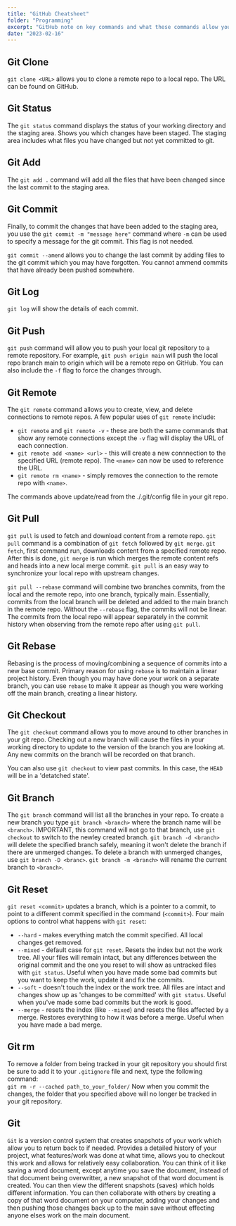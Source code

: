 ```yaml
---
title: "GitHub Cheatsheet"
folder: "Programming"
excerpt: "GitHub note on key commands and what these commands allow you to do"
date: "2023-02-16"
---
```


## Git Clone

`git clone <URL>` allows you to clone a remote repo to a local repo. The URL can be found on GitHub.

## Git Status

The `git status` command displays the status of your working directory and the staging area. Shows you which changes have been staged. The staging area includes what files you have changed but not yet committed to git.

## Git Add

The `git add .` command will add all the files that have been changed since the last commit to the staging area.

## Git Commit

Finally, to commit the changes that have been added to the staging area, you use the `git commit -m "message here"` command where `-m` can be used to specify a message for the git commit. This flag is not needed.

`git commit --amend` allows you to change the last commit by adding files to the git commit which you may have forgotten. You cannot ammend commits that have already been pushed somewhere.

## Git Log

`git log` will show the details of each commit.

## Git Push

`git push` command will allow you to push your local git repository to a remote repository. For example, `git push origin main` will push the local repo branch main to origin which will be a remote repo on GitHub. You can also include the `-f` flag to force the changes through.

## Git Remote

The `git remote` command allows you to create, view, and delete connections to remote repos. A few popular uses of `git remote` include:

- `git remote` and `git remote -v` - these are both the same commands that show any remote connections except the `-v` flag will display the URL of each connection.
- `git remote add <name> <url>` - this will create a new connnection to the specified URL (remote repo). The `<name>` can now be used to reference the URL.
- `git remote rm <name>` - simply removes the connection to the remote repo with `<name>`.

The commands above update/read from the ./.git/config file in your git repo.

## Git Pull

`git pull` is used to fetch and download content from a remote repo. `git pull` command is a combination of `git fetch` followed by `git merge`. `git fetch`, first command run, downloads content from a specified remote repo. After this is done, `git merge` is run which merges the remote content refs and heads into a new local merge commit. `git pull` is an easy way to synchronize your local repo with upstream changes.

`git pull --rebase` command will combine two branches commits, from the local and the remote repo, into one branch, typically main. Essentially, commits from the local branch will be deleted and added to the main branch in the remote repo. Without the `--rebase` flag, the commits will not be linear. The commits from the local repo will appear separately in the commit history when observing from the remote repo after using `git pull`.

## Git Rebase

Rebasing is the process of moving/combining a sequence of commits into a new base commit. Primary reason for using `rebase` is to maintain a linear project history. Even though you may have done your work on a separate branch, you can use `rebase` to make it appear as though you were working off the main branch, creating a linear history.

## Git Checkout

The `git checkout` command allows you to move around to other branches in your git repo. Checking out a new branch will cause the files in your working directory to update to the version of the branch you are looking at. Any new commits on the branch will be recorded on that branch.

You can also use `git checkout` to view past commits. In this case, the `HEAD` will be in a 'detatched state'.

## Git Branch

The `git branch` command will list all the branches in your repo. To create a new branch you type `git branch <branch>` where the branch name will be `<branch>`. IMPORTANT, this command will not go to that branch, use `git checkout` to switch to the newley created branch. `git branch -d <branch>` will delete the specified branch safely, meaning it won't delete the branch if there are unmerged changes. To delete a branch with unmerged changes, use `git branch -D <branc>`. `git branch -m <branch>` will rename the current branch to `<branch>`.

## Git Reset

`git reset <commit>` updates a branch, which is a pointer to a commit, to point to a different commit specified in the command (`<commit>`). Four main options to control what happens with `git reset`:

- `--hard` - makes everything match the commit specified. All local changes get removed.
- `--mixed` - default case for `git reset`. Resets the index but not the work tree. All your files will remain intact, but any differences between the original commit and the one you reset to will show as untracked files with `git status`. Useful when you have made some bad commits but you want to keep the work, update it and fix the commits.
- `--soft` - doesn't touch the index or the work tree. All files are intact and changes show up as 'changes to be committed' with `git status`. Useful when you've made some bad commits but the work is good.
- `--merge` - resets the index (like `--mixed`) and resets the files affected by a merge. Restores everything to how it was before a merge. Useful when you have made a bad merge.

## Git rm

To remove a folder from being tracked in your git repository you should first be sure to add it to your `.gitignore` file and next, type the following command:  
`git rm -r --cached path_to_your_folder/`
Now when you commit the changes, the folder that you specified above will no longer be tracked in your git repository.

## Git

`Git` is a version control system that creates snapshots of your work which allow you to return back to if needed. Provides a detailed history of your project, what features/work was done at what time, allows you to checkout this work and allows for relatively easy collaboration. You can think of it like saving a word document, except anytime you save the document, instead of that document being overwritter, a new snapshot of that word document is created. You can then view the different snapshots (saves) which holds different information. You can then collaborate with others by creating a copy of that word document on your computer, adding your changes and then pushing those changes back up to the main save without effecting anyone elses work on the main document.
